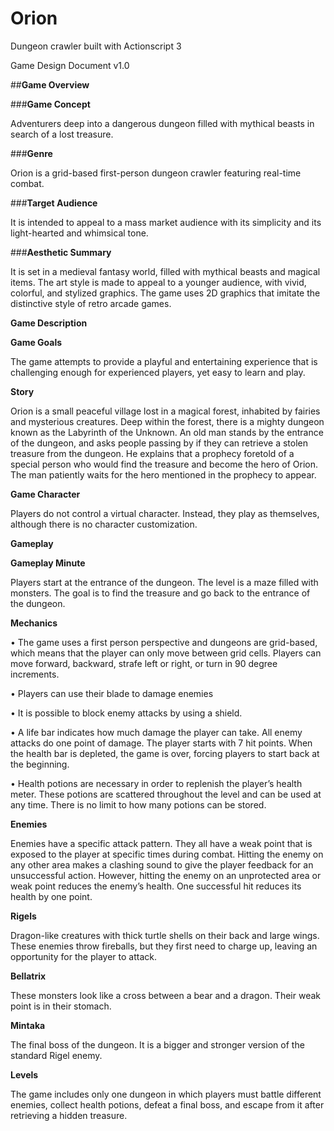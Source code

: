 # Orion
Dungeon crawler built with Actionscript 3
 
Game Design Document v1.0

##**Game Overview**

###**Game Concept**

Adventurers deep into a dangerous dungeon filled with mythical beasts in search of a lost treasure.

###**Genre**

Orion is a grid-based first-person dungeon crawler featuring real-time combat. 

###**Target Audience**

It is intended to appeal to a mass market audience with its simplicity and its light-hearted and whimsical tone.

###**Aesthetic Summary**

It is set in a medieval fantasy world, filled with mythical beasts and magical items. The art style is made to appeal to a younger audience, with vivid, colorful, and stylized graphics. The game uses 2D graphics that imitate the distinctive style of retro arcade games.

**Game Description**

**Game Goals**

The game attempts to provide a playful and entertaining experience that is challenging enough for experienced players, yet easy to learn and play. 

   **Story**

Orion is a small peaceful village lost in a magical forest, inhabited by fairies and mysterious creatures. Deep within the forest, there is a mighty dungeon known as the Labyrinth of the Unknown. An old man stands by the entrance of the dungeon, and asks people passing by if they can retrieve a stolen treasure from the dungeon. He explains that a prophecy foretold of a special person who would find the treasure and become the hero of Orion. The man patiently waits for the hero mentioned in the prophecy to appear.

   **Game Character**

Players do not control a virtual character. Instead, they play as themselves, although there is no character customization.

**Gameplay**

   **Gameplay Minute**

Players start at the entrance of the dungeon. The level is a maze filled with monsters. The goal is to find the treasure and go back to the entrance of the dungeon. 

   **Mechanics**

•	The game uses a first person perspective and dungeons are grid-based, which means that the player can only move between grid cells. Players can move forward, backward, strafe left or right, or turn in 90 degree increments.

•	Players can use their blade to damage enemies

•	It is possible to block enemy attacks by using a shield.

•	A life bar indicates how much damage the player can take. All enemy attacks do one point of damage. The player starts with 7 hit points. When the health bar is depleted, the game is over, forcing players to start back at the beginning.

•	Health potions are necessary in order to replenish the player’s health meter. These potions are scattered throughout the level and can be used at any time. There is no limit to how many potions can be stored.

**Enemies**

Enemies have a specific attack pattern. They all have a weak point that is exposed to the player at specific times during combat. Hitting the enemy on any other area makes a clashing sound to give the player feedback for an unsuccessful action. However, hitting the enemy on an unprotected area or weak point reduces the enemy’s health. One successful hit reduces its health by one point. 

  **Rigels**

Dragon-like creatures with thick turtle shells on their back and large wings. These enemies throw fireballs, but they first need to charge up, leaving an opportunity for the player to attack. 

  **Bellatrix**

These monsters look like a cross between a bear and a dragon. Their weak point is in their stomach.

  **Mintaka**

The final boss of the dungeon. It is a bigger and stronger version of the standard Rigel enemy.

  **Levels**

The game includes only one dungeon in which players must battle different enemies, collect health potions, defeat a final boss, and escape from it after retrieving a hidden treasure.
